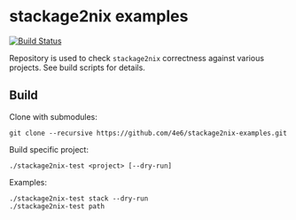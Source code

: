 # stackage2nix examples

[![Build Status](https://travis-ci.org/4e6/stackage2nix-examples.svg?branch=master)](https://travis-ci.org/4e6/stackage2nix-examples)

Repository is used to check `stackage2nix` correctness against various projects.
See build scripts for details.

## Build

Clone with submodules:

```
git clone --recursive https://github.com/4e6/stackage2nix-examples.git
```

Build specific project:

```
./stackage2nix-test <project> [--dry-run]
```

Examples:

```
./stackage2nix-test stack --dry-run
./stackage2nix-test path
```
